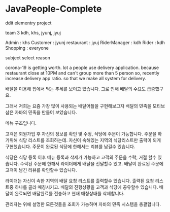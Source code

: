 # JavaPeople-Complete

ddit elementry project

team 3 
kdh, khs, jyunj, jyuj

Admin : khs
Customer : jyunj
restaurant : jyuj
RiderManager : kdh
Rider : kdh
Shopping : everyone

subject select reason

corona-19 is getting worth. lot a people use delivery application. because restaurant close at 10PM and can't group more than 5 person
so, recently increase delivery app ratio. so that we make all system for delivery.

배달을 이용해 집에서 먹는 추세를 보이고 있습니다. 그로 인해 배달의 수요도 급증했구요.

그래서 저희는 요즘 가장 많이 사용되는  배달어플을 구현해보고자 배달의 민족을 모티브 삼은 자바의 민족을 만들어 보았습니다.

메뉴 구조입니다.

고객은 회원가입 후 자신의 정보를 확인 및 수정, 식당에 주문이 가능합니다. 주문을 하기위해 식당 리스트를 조회하는데. 자신이 속해있는 지역의 식당리스트만 출력이 되게 구현했습니다. 주문이 완료된 식당에 한해서는 리뷰를 남길수 있습니다.

식당은 식당 등록 이후 메뉴 등록과 삭제가 가능하고 고객의 주문을 수락, 거절 할수 있습니다. 수락된 주문에 한해서 라이더에게 배달을 전달할수 있고. 배달이 완료된 주문에 고객이 남긴 리뷰를 확인할수 있습니다.

라이더는 자신이 속한 지역의 배달 요청 리스트를 출력할수 있습니다. 출력된 요청 리스트중 하나를 골라 매칭시키고. 배달의 진행상황을 고객과 식당에 공유할수 있습니다.
배달이 완료되면 배달완료를 전송하고 현재 매칭상태를 삭제합니다.

관리자는 위에 설명한 모든것들을 조회가 가능하며 자바의 민족 시스템을 총괄합니다.
